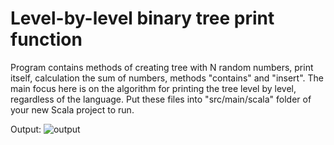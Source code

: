 # Level-by-level binary tree print function
 Program contains methods of creating tree with N random numbers, print itself, calculation the sum of numbers, methods "contains" and "insert". The main focus here is on the algorithm for printing the tree level by level, regardless of the language. Put these files into "src/main/scala" folder of your new Scala project to run.

 Output:
![output](https://github.com/user-attachments/assets/e423ac60-75d7-452e-ab6b-794763918590)
